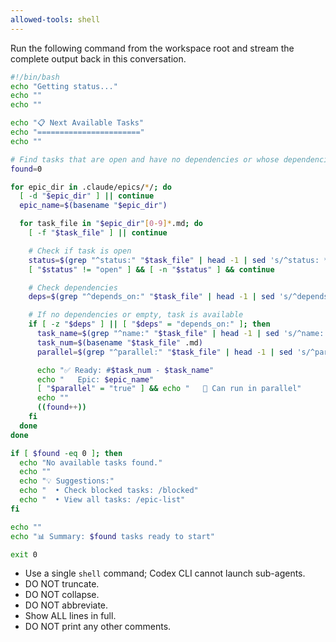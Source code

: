 ```yaml
---
allowed-tools: shell
---
```


Run the following command from the workspace root and stream the complete output back in this conversation.

```bash
#!/bin/bash
echo "Getting status..."
echo ""
echo ""

echo "📋 Next Available Tasks"
echo "======================="
echo ""

# Find tasks that are open and have no dependencies or whose dependencies are closed
found=0

for epic_dir in .claude/epics/*/; do
  [ -d "$epic_dir" ] || continue
  epic_name=$(basename "$epic_dir")

  for task_file in "$epic_dir"[0-9]*.md; do
    [ -f "$task_file" ] || continue

    # Check if task is open
    status=$(grep "^status:" "$task_file" | head -1 | sed 's/^status: *//')
    [ "$status" != "open" ] && [ -n "$status" ] && continue

    # Check dependencies
    deps=$(grep "^depends_on:" "$task_file" | head -1 | sed 's/^depends_on: *\[//' | sed 's/\]//')

    # If no dependencies or empty, task is available
    if [ -z "$deps" ] || [ "$deps" = "depends_on:" ]; then
      task_name=$(grep "^name:" "$task_file" | head -1 | sed 's/^name: *//')
      task_num=$(basename "$task_file" .md)
      parallel=$(grep "^parallel:" "$task_file" | head -1 | sed 's/^parallel: *//')

      echo "✅ Ready: #$task_num - $task_name"
      echo "   Epic: $epic_name"
      [ "$parallel" = "true" ] && echo "   🔄 Can run in parallel"
      echo ""
      ((found++))
    fi
  done
done

if [ $found -eq 0 ]; then
  echo "No available tasks found."
  echo ""
  echo "💡 Suggestions:"
  echo "  • Check blocked tasks: /blocked"
  echo "  • View all tasks: /epic-list"
fi

echo ""
echo "📊 Summary: $found tasks ready to start"

exit 0
```

- Use a single `shell` command; Codex CLI cannot launch sub-agents.
- DO NOT truncate.
- DO NOT collapse.
- DO NOT abbreviate.
- Show ALL lines in full.
- DO NOT print any other comments.
